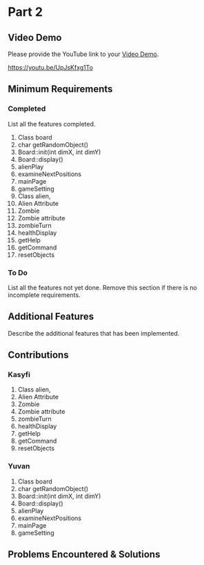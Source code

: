 # Part 2

## Video Demo

Please provide the YouTube link to your [Video Demo]([https://youtube.com](https://youtu.be/UpJsKfxg1To)).

https://youtu.be/UpJsKfxg1To

## Minimum Requirements

### Completed

List all the features completed.

1. Class board
2. char getRandomObject()
3. Board::init(int dimX, int dimY)
4. Board::display()
5. alienPlay
6. examineNextPositions
7. mainPage
9. gameSetting
10. Class alien, 
11. Alien Attribute
12. Zombie
13. Zombie attribute
14. zombieTurn
15. healthDisplay
16. getHelp
17. getCommand
18. resetObjects

### To Do

List all the features not yet done. Remove this section if there is no incomplete requirements.


## Additional Features

Describe the additional features that has been implemented.

## Contributions

### Kasyfi

1. Class alien, 
2. Alien Attribute
3. Zombie
4. Zombie attribute
5. zombieTurn
6. healthDisplay
7. getHelp
8. getCommand
9. resetObjects

### Yuvan

1. Class board
2. char getRandomObject()
3. Board::init(int dimX, int dimY)
4. Board::display()
5. alienPlay
6. examineNextPositions
7. mainPage
9. gameSetting


## Problems Encountered & Solutions
